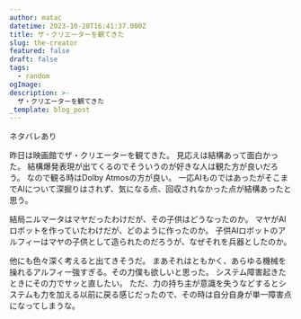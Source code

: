 ```yaml
---
author: matac
datetime: 2023-10-28T16:41:37.000Z
title: ザ・クリエーターを観てきた
slug: the-creator
featured: false
draft: false
tags:
  - random
ogImage: 
description: >-
  ザ・クリエーターを観てきた
_template: blog_post
---
```


ネタバレあり

昨日は映画館でザ・クリエーターを観てきた。
見応えは結構あって面白かった。
結構爆発表現が出てくるのでそういうのが好きな人は観た方が良いだろう。
なので観る時はDolby Atmosの方が良い。
一応AIものではあったがそこまでAIについて深掘りはされず、気になる点、回収されなかった点が結構あったと思う。

結局ニルマータはマヤだったわけだが、その子供はどうなったのか。
マヤがAIロボットを作っていたわけだが、どのように作ったのか。
子供AIロボットのアルフィーはマヤの子供として造られたのだろうが、なぜそれを兵器としたのか。

他にも色々深く考えると出てきそうだ。
まあそれはともかく、あらゆる機械を操れるアルフィー強すぎる。その力僕も欲しいと思った。
システム障害起きたときにその力でサッと直したい。
ただ、力の持ち主が意識を失うなどするとシステムも力を加える以前に戻る感じだったので、その時は自分自身が単一障害点になってしまうな。
